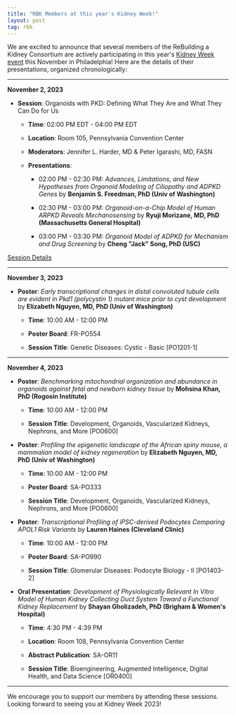 ```yaml
---
title: "RBK Members at this year's Kidney Week!"
layout: post
tag: rbk
---
```


We are excited to announce that several members of the ReBuilding a Kidney Consortium are actively participating in this year's [Kidney Week event](https://www.asn-online.org/education/kidneyweek/) this November in Philadelphia! Here are the details of their presentations, organized chronologically:

* * *


**November 2, 2023**

* **Session**: Organoids with PKD: Defining What They Are and What They Can Do for Us

    * **Time**: 02:00 PM EDT - 04:00 PM EDT

    * **Location**: Room 105, Pennsylvania Convention Center

    * **Moderators**: Jennifer L. Harder, MD & Peter Igarashi, MD, FASN

    * **Presentations**:

        * 02:00 PM - 02:30 PM: *Advances, Limitations, and New Hypotheses from Organoid Modeling of Ciliopathy and ADPKD Genes* by **Benjamin S. Freedman, PhD (Univ of Washington)**

        * 02:30 PM - 03:00 PM: *Organoid-on-a-Chip Model of Human ARPKD Reveals Mechanosensing* by **Ryuji Morizane, MD, PhD (Massachusetts General Hospital)**

        * 03:00 PM - 03:30 PM: *Organoid Model of ADPKD for Mechanism and Drug Screening* by **Cheng "Jack" Song, PhD (USC)**

[Session Details](https://www.asn-online.org/education/kidneyweek/2023/program-session-details.aspx?sessId=450284)

* * *


**November 3, 2023**

* **Poster**: *Early transcriptional changes in distal convoluted tubule cells are evident in Pkd1 (polycystin 1) mutant mice prior to cyst development* by **Elizabeth Nguyen, MD, PhD (Univ of Washington)**

    * **Time**: 10:00 AM - 12:00 PM

    * **Poster Board**: FR-PO554

    * **Session Title**: Genetic Diseases: Cystic - Basic [PO1201-1]

* * *


**November 4, 2023**

* **Poster**: *Benchmarking mitochondrial organization and abundance in organoids against fetal and newborn kidney tissue* by **Mohsina Khan, PhD (Rogosin Institute)**

    * **Time**: 10:00 AM - 12:00 PM

    * **Session Title**: Development, Organoids, Vascularized Kidneys, Nephrons, and More [PO0600]

* **Poster**: *Profiling the epigenetic landscape of the African spiny mouse, a mammalian model of kidney regeneration* by **Elizabeth Nguyen, MD, PhD  (Univ of Washington)**

    * **Time**: 10:00 AM - 12:00 PM

    * **Poster Board**: SA-PO333

    * **Session Title**: Development, Organoids, Vascularized Kidneys, Nephrons, and More [PO0600]

* **Poster**: *Transcriptional Profiling of iPSC-derived Podocytes Comparing APOL1 Risk Variants* by **Lauren Haines (Cleveland Clinic)**

    * **Time**: 10:00 AM - 12:00 PM

    * **Poster Board**: SA-PO990

    * **Session Title**: Glomerular Diseases: Podocyte Biology - II [PO1403-2]

* **Oral Presentation**: *Development of Physiologically Relevant In Vitro Model of Human Kidney Collecting Duct System Toward a Functional Kidney Replacement* by **Shayan Gholizadeh, PhD (Brigham & Women's Hospital)**

    * **Time**: 4:30 PM - 4:39 PM

    * **Location**: Room 108, Pennsylvania Convention Center

    * **Abstract Publication**: SA-OR11

    * **Session Title**: Bioengineering, Augmented Intelligence, Digital Health, and Data Science [OR0400]

* * *


We encourage you to support our members by attending these sessions. Looking forward to seeing you at Kidney Week 2023!
